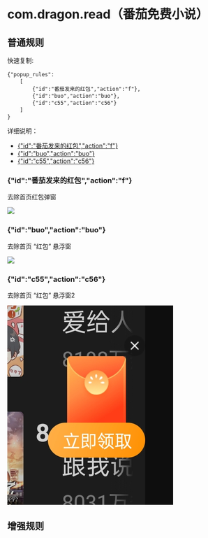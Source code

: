 # com.dragon.read（番茄免费小说）

## 普通规则

快速复制:
```
{"popup_rules":
    [
        {"id":"番茄发来的红包","action":"f"},
        {"id":"buo","action":"buo"},
        {"id":"c55","action":"c56"}
    ]
}
```
详细说明：
- [{"id":"番茄发来的红包","action":"f"}](#id番茄发来的红包actionf)
- [{"id":"buo","action":"buo"}](#idbuoactionbuo)
- [{"id":"c55","action":"c56"}](#idc55actionc56)

### {"id":"番茄发来的红包","action":"f"}
去除首页红包弹窗

![](./assets/hongbao.jpg)

### {"id":"buo","action":"buo"}
去除首页 “红包” 悬浮窗

![](./assets/hongbao_pop.jpg)


### {"id":"c55","action":"c56"}
去除首页 “红包” 悬浮窗2

![](./assets/hongbao_pop2.jpg)


## 增强规则

